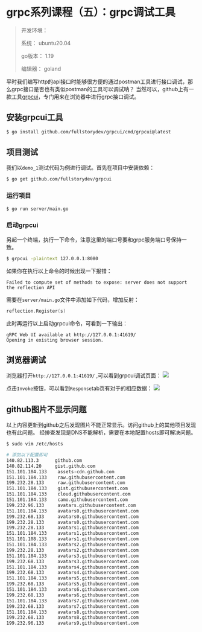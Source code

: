 # grpc系列课程（五）：grpc调试工具

> 开发环境：
>
> 系统： ubuntu20.04
>
> go版本： 1.19
>
> 编辑器： goland

平时我们编写http的api接口时能够很方便的通过postman工具进行接口调试，那么grpc接口是否也有类似postman的工具可以调试呐？
当然可以，github上有一款工具[grpcui](https://github.com/fullstorydev/grpcui)，专门用来在浏览器中进行grpc接口调试。

## 安装grpcui工具

```bash
$ go install github.com/fullstorydev/grpcui/cmd/grpcui@latest
```

## 项目测试

我们以``demo_1``测试代码为例进行调试。首先在项目中安装依赖：

```bash
$ go get github.com/fullstorydev/grpcui
```

### 运行项目

```bash
$ go run server/main.go
```

### 启动grpcui

另起一个终端，执行一下命令，注意这里的端口号要和grpc服务端口号保持一致。

```bash
$ grpcui -plaintext 127.0.0.1:8080
```

如果你在执行以上命令的时候出现一下报错：

```text
Failed to compute set of methods to expose: server does not support the reflection API
```

需要在``server/main.go``文件中添加如下代码，增加反射：

```go
reflection.Register(s)
```

此时再运行以上启动grpcui命令，可看到一下输出：

```text
gRPC Web UI available at http://127.0.0.1:41619/
Opening in existing browser session.
```

## 浏览器调试

浏览器打开``http://127.0.0.1:41619/`` ,可以看到grpcui调试页面：
![](./images/2023-06-18_15-34.png)

点击``Invoke``按钮，可以看到``Response``tab页有对于的相应数据：
![](./images/2023-06-18_15-36.png)


## github图片不显示问题

以上内容更新到github之后发现图片不能正常显示。访问github上的其他项目发现也有此问题。
经排查发现是DNS不能解析，需要在本地配置hosts即可解决问题。

```bash
$ sudo vim /etc/hosts

# 添加以下配置即可
140.82.113.3      github.com
140.82.114.20     gist.github.com
151.101.184.133    assets-cdn.github.com
151.101.184.133    raw.githubusercontent.com
199.232.28.133     raw.githubusercontent.com 
151.101.184.133    gist.githubusercontent.com
151.101.184.133    cloud.githubusercontent.com
151.101.184.133    camo.githubusercontent.com
199.232.96.133     avatars.githubusercontent.com
151.101.184.133    avatars0.githubusercontent.com
199.232.68.133     avatars0.githubusercontent.com
199.232.28.133     avatars0.githubusercontent.com 
199.232.28.133     avatars1.githubusercontent.com
151.101.184.133    avatars1.githubusercontent.com
151.101.108.133    avatars1.githubusercontent.com
151.101.184.133    avatars2.githubusercontent.com
199.232.28.133     avatars2.githubusercontent.com
151.101.184.133    avatars3.githubusercontent.com
199.232.68.133     avatars3.githubusercontent.com
151.101.184.133    avatars4.githubusercontent.com
199.232.68.133     avatars4.githubusercontent.com
151.101.184.133    avatars5.githubusercontent.com
199.232.68.133     avatars5.githubusercontent.com
151.101.184.133    avatars6.githubusercontent.com
199.232.68.133     avatars6.githubusercontent.com
151.101.184.133    avatars7.githubusercontent.com
199.232.68.133     avatars7.githubusercontent.com
151.101.184.133    avatars8.githubusercontent.com
199.232.68.133     avatars8.githubusercontent.com
199.232.96.133     avatars9.githubusercontent.com
```